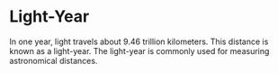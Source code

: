 # Light-Year

In one year, light travels about 9.46 trillion kilometers. This distance is
known as a light-year. The light-year is commonly used for measuring
astronomical distances.
